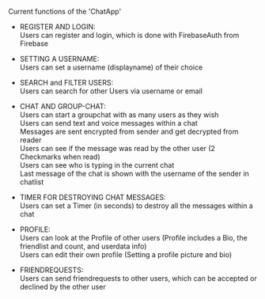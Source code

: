   Current functions of the 'ChatApp'
- REGISTER AND LOGIN:  
  Users can register and login, which is done with FirebaseAuth from Firebase
  
- SETTING A USERNAME:  
  Users can set a username (displayname) of their choice
  
- SEARCH and FILTER USERS:  
  Users can search for other Users via username or email
  
- CHAT AND GROUP-CHAT:  
  Users can start a groupchat with as many users as they wish  
  Users can send text and voice messages within a chat  
  Messages are sent encrypted from sender and get decrypted from reader  
  Users can see if the message was read by the other user (2 Checkmarks when read)  
  Users can see who is typing in the current chat  
  Last message of the chat is shown with the username of the sender in chatlist  

- TIMER FOR DESTROYING CHAT MESSAGES:  
  Users can set a Timer (in seconds) to destroy all the messages within a chat  
  
- PROFILE:  
  Users can look at the Profile of other users (Profile includes a Bio, the friendlist and count, and userdata info)  
  Users can edit their own profile (Setting a profile picture and bio)  
  
- FRIENDREQUESTS:  
  Users can send friendrequests to other users, which can be accepted or declined by the other user  
